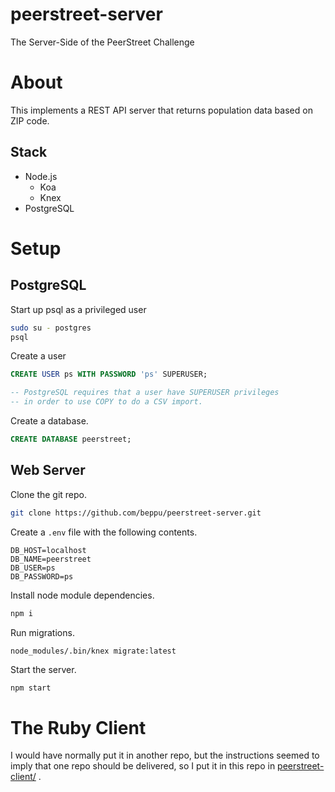 # peerstreet-server

The Server-Side of the PeerStreet Challenge

# About

This implements a REST API server that returns population data based on ZIP code.

## Stack

* Node.js
    * Koa
    * Knex
* PostgreSQL

# Setup

## PostgreSQL

Start up psql as a privileged user

```sh
sudo su - postgres
psql
```

Create a user

```sql
CREATE USER ps WITH PASSWORD 'ps' SUPERUSER;

-- PostgreSQL requires that a user have SUPERUSER privileges
-- in order to use COPY to do a CSV import.

```
Create a database.

```sql
CREATE DATABASE peerstreet;
```

## Web Server

Clone the git repo.

```sh
git clone https://github.com/beppu/peerstreet-server.git
```

Create a `.env` file with the following contents.

```
DB_HOST=localhost
DB_NAME=peerstreet
DB_USER=ps
DB_PASSWORD=ps
```

Install node module dependencies.

```sh
npm i
```

Run migrations.

```sh
node_modules/.bin/knex migrate:latest
```

Start the server.

```
npm start
```


# The Ruby Client

I would have normally put it in another repo, but the instructions seemed to imply that one repo
should be delivered, so I put it in this repo in [peerstreet-client/](./peerstreet-client/) .
